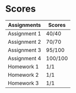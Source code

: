 # Scores  
  
Assignments  | Scores
------------ | ------  
Assignment 1 | 40/40   
Assignment 2 | 70/70  
Assignment 3 | 95/100  
Assignment 4 | 100/100  
Homework   1 | 1/1  
Homework   2 | 1/1  
Homework   3 | 1/1   